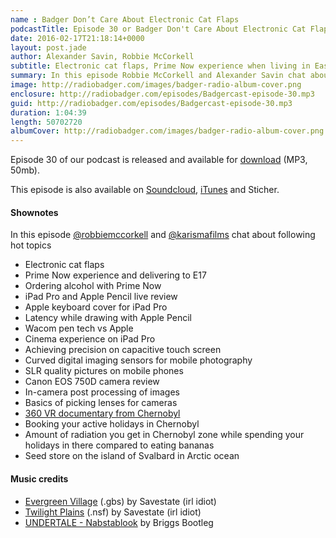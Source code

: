 ```yaml
---
name : Badger Don’t Care About Electronic Cat Flaps
podcastTitle: Episode 30 or Badger Don't Care About Electronic Cat Flaps
date: 2016-02-17T21:18:14+0000
layout: post.jade
author: Alexander Savin, Robbie McCorkell
subtitle: Electronic cat flaps, Prime Now experience when living in East London, iPad Pro live review, Apple Pencil latency review, curved imaging sensors, Canon EOS 750D review, 360 VR documentary film project from Chernobyl, booking your holidays in Chernobyl, secret seed store on the island of Svalbard in Arctic Ocean. More details and links with shownotes can be found on our site http://www.radiobadger.com
summary: In this episode Robbie McCorkell and Alexander Savin chat about electronic cat flaps, Prime Now experience when living in East London, iPad Pro live review, Apple Pencil latency review, curved imaging sensors, Canon EOS 750D review, 360 VR documentary film project from Chernobyl, booking your holidays in Chernobyl and secret seed store on the island of Svalbard in Arctic Ocean. More details and links with shownotes can be found on our site http://www.radiobadger.com This episode is recorded in a cozy shed next to the Old Street roundabout in London.
image: http://radiobadger.com/images/badger-radio-album-cover.png
enclosure: http://radiobadger.com/episodes/Badgercast-episode-30.mp3
guid: http://radiobadger.com/episodes/Badgercast-episode-30.mp3
duration: 1:04:39
length: 50702720
albumCover: http://radiobadger.com/images/badger-radio-album-cover.png
---
```


Episode 30 of our podcast is released and available for [download](http://radiobadger.com/episodes/Badgercast-episode-30.mp3) (MP3, 50mb).

This episode is also available on [Soundcloud](https://soundcloud.com/radiobadger/radio-badger-episode-30), [iTunes](https://itunes.apple.com/gb/podcast/radio-badger-tech-podcast/id918884643?mt=2) and Sticher.

#### Shownotes

In this episode [@robbiemccorkell](https://twitter.com/robbiemccorkell) and [@karismafilms](https://twitter.com/karismafilms) chat about following hot topics

* Electronic cat flaps
* Prime Now experience and delivering to E17
* Ordering alcohol with Prime Now
* iPad Pro and Apple Pencil live review
* Apple keyboard cover for iPad Pro
* Latency while drawing with Apple Pencil
* Wacom pen tech vs Apple
* Cinema experience on iPad Pro
* Achieving precision on capacitive touch screen
* Curved digital imaging sensors for mobile photography
* SLR quality pictures on mobile phones
* Canon EOS 750D camera review
* In-camera post processing of images
* Basics of picking lenses for cameras
* [360 VR documentary from Chernobyl](http://www.chornobyl360.com/)
* Booking your active holidays in Chernobyl
* Amount of radiation you get in Chernobyl zone while spending your holidays in there compared to eating bananas
* Seed store on the island of Svalbard in Arctic ocean

#### Music credits

* [Evergreen Village](https://soundcloud.com/savestate/evergreen-village) (.gbs) by Savestate (irl idiot)
* [Twilight Plains](https://soundcloud.com/savestate/twilight-plains) (.nsf) by Savestate (irl idiot)
* [UNDERTALE - Nabstablook](https://soundcloud.com/bootlegbriggs/undertale-nabstablook) by Briggs Bootleg
